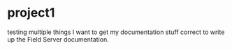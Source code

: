 # project1

testing multiple things
I want to get my documentation stuff correct to write up the Field Server documentation.
